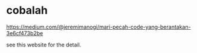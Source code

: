 # cobalah

https://medium.com/@jeremimanogi/mari-pecah-code-yang-berantakan-3e6cf473b2be

see this website for the detail.
